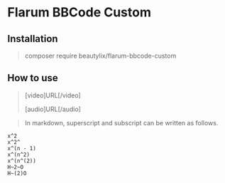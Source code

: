# Flarum BBCode Custom

## Installation

> composer require beautylix/flarum-bbcode-custom

## How to use

> [video]URL[/video]
>
> [audio]URL[/audio]

> In markdown, superscript and subscript can be written as follows.

```
x^2
x^2^
x^(n - 1)
x^(n^2)
x^(n^(2))
H~2~O
H~(2)O
```
